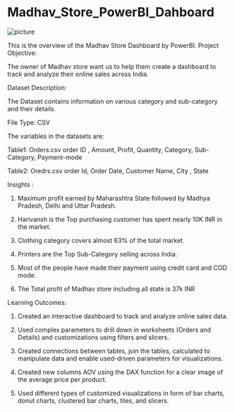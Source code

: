# Madhav_Store_PowerBI_Dahboard
![picture](https://github.com/aamirmohd01/Madhav_Store_PowerBI_Dahboard/assets/110297027/42be97f0-0edc-441f-816f-9459b4c0048e)


This is the overview of the Madhav Store Dashboard by PowerBI.
Project Objective:

The owner of Madhav store want us to help them create a dashboard to track and analyze their online sales across India.

Dataset Description:

The Dataset contains information on various category and sub-category and their details.

File Type: CSV

The variables in the datasets are:

Table1: Orders.csv order ID , Amount, Profit, Quantity, Category, Sub-Category, Payment-mode

Table2: Oredrs.csv order Id, Order Date, Customer Name, City , State

Insights :

1. Maximum profit earned by Maharashtra State followed by Madhya Pradesh, Delhi and Uttar Pradesh.

2. Harivansh is the Top purchasing customer has spent nearly 10K INR in the market.

3. Clothing category covers almost 63% of the total market.

4. Printers are the Top Sub-Category selling across India.

5. Most of the people have made their payment using credit card and COD mode.

6. The Total profit of Madhav store including all state is 37k INR

Learning Outcomes:

1. Created an interactive dashboard to track and analyze online sales data.

2. Used complex parameters to drill down in worksheets (Orders and Details) and customizations using filters and slicers.

3. Created connections between tables, join the tables, calculated to manipulate data and enable used-driven parameters for visualizations.

4. Created new columns AOV using the DAX function for a clear image of the average price per product.

5. Used different types of customized visualizations in form of bar charts, donut charts, clustered bar charts, tiles, and slicers.
